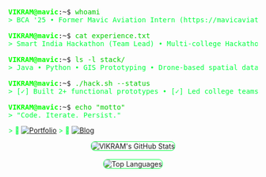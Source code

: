 <pre>
<span style="color: #00ff00; font-weight: bold;">VIKRAM@mavic</span>:~$ <span style="color: #00cc00;">whoami</span>
<span style="color: #00ff40;">> BCA '25 • Former Mavic Aviation Intern (https://mavicaviation.com/) • Prototype Builder</span>

<span style="color: #00ff00; font-weight: bold;">VIKRAM@mavic</span>:~$ <span style="color: #00cc00;">cat experience.txt</span>
<span style="color: #00ff40;">> Smart India Hackathon (Team Lead) • Multi-college Hackathons • Code Challenges • Paper Presentations</span>

<span style="color: #00ff00; font-weight: bold;">VIKRAM@mavic</span>:~$ <span style="color: #00cc00;">ls -l stack/</span>
<span style="color: #00ff40;">> Java • Python • GIS Prototyping • Drone-based spatial data collection and analysis • Chatbot Development • Problem Solving</span>

<span style="color: #00ff00; font-weight: bold;">VIKRAM@mavic</span>:~$ <span style="color: #00cc00;">./hack.sh --status</span>
<span style="color: #00ff40;">> [✓] Built 2+ functional prototypes • [✓] Led college teams • [✓] Learning in public</span>

<span style="color: #00ff00; font-weight: bold;">VIKRAM@mavic</span>:~$ <span style="color: #00cc00;">echo "motto"</span>
<span style="color: #00ff40;">> "Code. Iterate. Persist."</span>
</pre>
<span style="color: #00ff40;">> 🔗 [![Portfolio](https://img.shields.io/badge/Portfolio-0D1117?style=flat&logo=firefox&logoColor=00ff40&color=00aa40)](https://vikram-tech.pages.dev/)</span>
<span style="color: #00ff40;">> 📝 [![Blog](https://img.shields.io/badge/Blog-0D1117?style=flat&logo=rss&logoColor=00ff40&color=00aa40)](https://xoday.pages.dev/)</span>
<p align="center">
  <img src="https://github-readme-stats.vercel.app/api?username=vikram-tech-dev&show_icons=true&theme=dark&bg_color=0D1117&border_color=00ff40&title_color=00ff40&text_color=ffffff" 
       alt="VIKRAM's GitHub Stats" 
       style="border: 1px solid #00ff40; border-radius: 8px;" />
  <br><br>
  <img src="https://github-readme-stats.vercel.app/api/top-langs/?username=vikram-tech-dev&layout=compact&theme=dark&bg_color=0D1117&border_color=00ff40&title_color=00ff40&text_color=ffffff" 
       alt="Top Languages" 
       style="border: 1px solid #00ff40; border-radius: 8px;" />
</p>

<!--
Follow the code. Not the crowd.
-->
